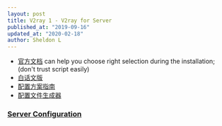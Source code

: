 ```yaml
---
layout: post
title: V2ray 1 - V2ray for Server
published_at: "2019-09-16"
updated_at: "2020-02-18"
author: Sheldon L
---
```


- [官方文档](https://www.v2ray.com/) can help you choose right selection during the installation; (don't trust script easily)
- [白话文版](https://guide.v2fly.org/prep/install.html#%E8%84%9A%E6%9C%AC%E5%AE%89%E8%A3%85)
- [配置方案指南](https://github.com/KiriKira/vTemplate?files=1)
- [配置文件生成器](https://www.veekxt.com/utils/v2ray_gen)

### [Server Configuration](https://github.com/sheldonldev/servers-logs/tree/master/v2ray)
